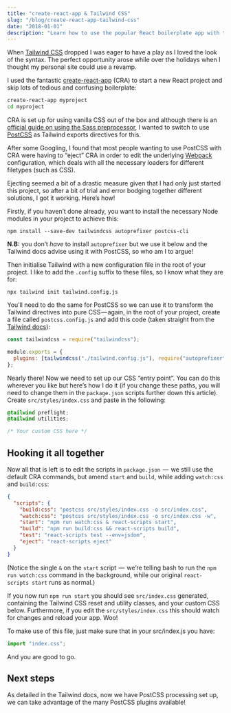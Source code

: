 ```yaml
---
title: "create-react-app & Tailwind CSS"
slug: "/blog/create-react-app-tailwind-css"
date: "2018-01-01"
description: "Learn how to use the popular React boilerplate app with the utility-driven Tailwind CSS framework"
---
```


When [Tailwind CSS](https://tailwindcss.com) dropped I was eager to have a play as I loved the look of the syntax. The perfect opportunity arose while over the holidays when I thought my personal site could use a revamp.

I used the fantastic [create-react-app](https://github.com/facebookincubator/create-react-app) (CRA) to start a new React project and skip lots of tedious and confusing boilerplate:

```bash
create-react-app myproject
cd myproject
```

CRA is set up for using vanilla CSS out of the box and although there is an [official guide on using the Sass preprocessor](https://github.com/facebookincubator/create-react-app/blob/master/packages/react-scripts/template/README.md#adding-a-css-preprocessor-sass-less-etc), I wanted to switch to use [PostCSS](http://postcss.org) as Tailwind exports directives for this.

After some Googling, I found that most people wanting to use PostCSS with CRA were having to “eject” CRA in order to edit the underlying [Webpack](https://webpack.js.org) configuration, which deals with all the necessary loaders for different filetypes (such as CSS).

Ejecting seemed a bit of a drastic measure given that I had only just started this project, so after a bit of trial and error bodging together different solutions, I got it working. Here’s how!

Firstly, if you haven’t done already, you want to install the necessary Node modules in your project to achieve this:

```
npm install --save-dev tailwindcss autoprefixer postcss-cli
```

**N.B:** you don’t _have_ to install `autoprefixer` but we use it below and the Tailwind docs advise using it with PostCSS, so who am I to argue!

Then initialise Tailwind with a new configuration file in the root of your project. I like to add the `.config` suffix to these files, so I know what they are for:

```
npx tailwind init tailwind.config.js
```

You’ll need to do the same for PostCSS so we can use it to transform the Tailwind directives into pure CSS — again, in the root of your project, create a file called `postcss.config.js` and add this code (taken straight from the [Tailwind docs](https://tailwindcss.com/docs/installation#webpack)):

```javascript
const tailwindcss = require("tailwindcss");

module.exports = {
  plugins: [tailwindcss("./tailwind.config.js"), require("autoprefixer")]
};
```

Nearly there! Now we need to set up our CSS “entry point”. You can do this wherever you like but here’s how I do it (if you change these paths, you will need to change them in the `package.json` scripts further down this article). Create `src/styles/index.css` and paste in the following:

```css
@tailwind preflight;
@tailwind utilities;

/* Your custom CSS here */
```

## Hooking it all together

Now all that is left is to edit the scripts in `package.json`  —  we still use the default CRA commands, but amend `start` and `build`, while adding `watch:css` and `build:css`:

```json
{
  "scripts": {
    "build:css": "postcss src/styles/index.css -o src/index.css",
    "watch:css": "postcss src/styles/index.css -o src/index.css -w",
    "start": "npm run watch:css & react-scripts start",
    "build": "npm run build:css && react-scripts build",
    "test": "react-scripts test --env=jsdom",
    "eject": "react-scripts eject"
  }
}
```

(Notice the single `&` on the `start` script  —  we’re telling bash to run the `npm run watch:css` command in the background, while our original `react-scripts start` runs as normal.)

If you now run `npm run start` you should see `src/index.css` generated, containing the Tailwind CSS reset and utility classes, and your custom CSS below. Furthermore, if you edit the `src/styles/index.css` this should watch for changes and reload your app. Woo!

To make use of this file, just make sure that in your src/index.js you have:

```javascript
import "index.css";
```

And you are good to go.

## Next steps

As detailed in the Tailwind docs, now we have PostCSS processing set up, we can take advantage of the many PostCSS plugins available!
